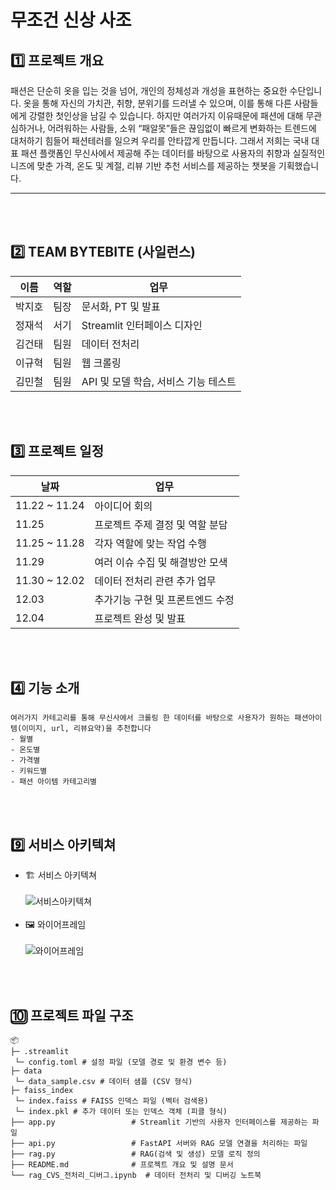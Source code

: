 # 무조건 신상 사조

## 1️⃣ 프로젝트 개요
패션은 단순히 옷을 입는 것을 넘어, 개인의 정체성과 개성을 표현하는 중요한 수단입니다. 옷을 통해 자신의 가치관, 취향, 분위기를 드러낼 수 있으며, 이를 통해 다른 사람들에게 강렬한 첫인상을 남길 수 있습니다. 
하지만 여러가지 이유때문에 패션에 대해 무관심하거나, 어려워하는 사람들, 소위 “패알못”들은  끊임없이 빠르게 변화하는 트렌드에 대처하기 힘들어 패션테러를 일으켜 우리를 안타깝게 만듭니다. 
그래서 저희는  국내 대표 패션 플랫폼인 무신사에서 제공해 주는 데이터를 바탕으로 사용자의 취향과 실질적인 니즈에 맞춘 가격, 온도 및 계절, 리뷰 기반 추천 서비스를 제공하는 챗봇을 기획했습니다.

---

<br><br>
## 2️⃣ TEAM BYTEBITE (사일런스)

| 이름  | 역할      | 업무         |
|-----|---------|------------|
| 박지호 | 팀장      | 문서화, PT 및 발표  |
| 정재석 | 서기     | Streamlit 인터페이스 디자인  |
| 김건태 | 팀원 | 데이터 전처리 |
| 이규혁 | 팀원      | 웹 크롤링 |
| 김민철 | 팀원      |  API 및 모델 학습, 서비스 기능 테스트 |

<br><br>

## 3️⃣ 프로젝트 일정
| 날짜            | 업무                 |
|---------------|--------------------|
| 11.22 ~ 11.24 | 아이디어 회의          |
| 11.25 | 프로젝트 주제 결정 및 역할 분담          |
| 11.25 ~ 11.28 | 각자 역할에 맞는 작업 수행 |
| 11.29 | 여러 이슈 수집 및 해결방안 모색 |
| 11.30 ~ 12.02 | 데이터 전처리 관련 추가 업무 |
| 12.03 | 추가기능 구현 및 프론트엔드 수정 |
| 12.04 | 프로젝트 완성 및 발표 |

<br><br>

## 4️⃣ 기능 소개
```
여러가지 카테고리를 통해 무신사에서 크롤링 한 데이터를 바탕으로 사용자가 원하는 패션아이템(이미지, url, 리뷰요약)을 추천합니다
- 월별
- 온도별
- 가격별
- 키워드별
- 패션 아이템 카테고리별
```
<br><br>

## 9️⃣ 서비스 아키텍쳐
- 🏗️ 서비스 아키텍쳐
<br><br>
![서비스아키텍쳐](https://github.com/user-attachments/assets/c70fe23b-a75a-4c80-ae1e-ae6c4d88d18f)
<br><br>
- 🖼️ 와이어프레임
<br><br>
![와이어프레임](https://github.com/user-attachments/assets/8d2f3cf4-2469-4346-be27-60bea26ee6cd)

<br><br>

## 🔟 프로젝트 파일 구조

```
📦
├─ .streamlit
 └─ config.toml # 설정 파일 (모델 경로 및 환경 변수 등)
├─ data
 └─ data_sample.csv # 데이터 샘플 (CSV 형식)
├─ faiss_index
 └─ index.faiss # FAISS 인덱스 파일 (벡터 검색용)
 └─ index.pkl # 추가 데이터 또는 인덱스 객체 (피클 형식)
├── app.py                 # Streamlit 기반의 사용자 인터페이스를 제공하는 파일
├── api.py                 # FastAPI 서버와 RAG 모델 연결을 처리하는 파일
├── rag.py                 # RAG(검색 및 생성) 모델 로직 정의
├── README.md              # 프로젝트 개요 및 설명 문서
└── rag_CVS_전처리_디버그.ipynb  # 데이터 전처리 및 디버깅 노트북
```

